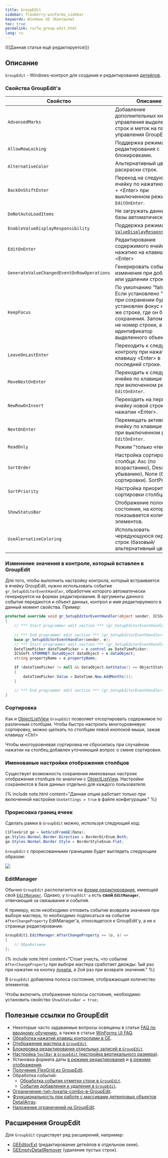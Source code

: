 ```yaml
---
title: GroupEdit
sidebar: flexberry-winforms_sidebar
keywords: Windows UI (Контролы)
toc: true
permalink: ru/fw_group-edit.html
lang: ru
---
```


(((Данная статья ещё редактируется)))


## Описание

`GroupEdit` - Windows-контрол для создания и редактирования [детейлов](fo_detail-associations-properties.html).

### Свойства GroupEdit'a

| Свойство  | Описание |
| ------------- | ------------- |
| `AdvansedMarks`  | Добавление дополнительных кнопок управления выделением строк и меток на панель управления GroupEdit'a.  |
| `AllowRowLocking`  | Поддержка режима редактирования с блокировками.  |
| `AlternativeColor`  | Альтернативный цвет для раскраски строк.  |
| `BackOnShiftEnter` | Переход на следующую ячейку по нажатию &lt;Shift&gt; + &lt;Enter&gt; при выключенном режиме `EditOnEnter`.
| `DoNotAutoLoadItems` | Не загружать данные из базы автоматически.
| `EnableValueDisplayResponsibility` | Поддержка режима [`ValueDisplayResponsibility`](fw_displaying-master-in-groupedit.html).
| `EditOnEnter` | Редактирование содержимого ячейки по нажатию на клавишу &lt;Enter&gt;
| `GenerateValueChangedEventOnRowOperations` | Генерировать события изменения при добавлении или удалении строки.
| `KeepFocus` | По умолчанию "false". Если установлено "true", то при сохранении будет установлен фокус на той же строке, где он был до сохранения. Запоминается не номер строки, а идентификатор выделенного объекта.
| `LeaveOnLastEnter` | Переходить к следующему контролу при нажатии на клавишу &lt;Enter&gt; в последней строке.
| `MoveNextOnEnter` | Переходить к следующей ячейке по клавише &lt;Enter&gt; при включенном режиме `EditOnEnter`.
| `NewRowOnInsert` | Переходить на первую ячейку новой строки при нажатии &lt;Enter&gt;.
| `NextOnEnter` | Перемещать активную ячейку по клавише &lt;Enter&gt; при выключенном режиме `EditOnEnter`.
| `ReadOnly` | Режим "только чтение".
| `SortOrder` | Настройка сортировки столбца: Asc (по возрастанию), Desc (по убыванию), None (без сортировки). SortPriority
| `SortPriority` | Настройка приоритета сортировки столбца.
| `ShowStatusBar` | Отображение полосы состояния, на которой показывается количество элементов.
| `UseAlernativeColoring` | Использовать чередующуюся окраску строк (базовый/альтернативный цвет). |

### Изменение значения в контроле, который вставлен в GroupEdit

Для того, чтобы выполнить настройку контрола, который встраивается в ячейку GroupEdit, нужно использовать событие `gr_SetupEditorEventHandler`, обработчик которого автоматически генерируется на формах редактирования. В аргументы данного события передаются и объект данных, контрол и имя редактируемого в данный момент свойства.
Пример:

```csharp
protected override void gr_SetupEditorEventHandler(object sender, ICSSoft.STORMNET.Windows.Forms.SetupEditorEventArgs e)
{
    // *** Start programmer edit section *** (gr_SetupEditorEventHandler( object sender, ICSSoft.STORMNET.Windows.Forms.SetupEditorEventArgs e ))
            
    // *** End programmer edit section *** (gr_SetupEditorEventHandler( object sender, ICSSoft.STORMNET.Windows.Forms.SetupEditorEventArgs e ))
    base.gr_SetupEditorEventHandler(sender, e);
    // *** Start programmer edit section *** (gr_SetupEditorEventHandler( object sender, ICSSoft.STORMNET.Windows.Forms.SetupEditorEventArgs e ) End)
    DateTimePicker dateTimePicker = e.control as DateTimePicker;
    ICSSoft.STORMNET.DataObject dataObject = e.dataObject;
    string propertyName = e.propertyName;

    if (dateTimePicker != null && dataObject.GetStatus() == ObjectStatus.Created)
    {
        dateTimePicker.Value = DateTime.Now.AddMonths(1);
    }

    // *** End programmer edit section *** (gr_SetupEditorEventHandler( object sender, ICSSoft.STORMNET.Windows.Forms.SetupEditorEventArgs e ) End)
}
```

### Сортировка

Как и [ObjectListView](fw_objectlistview.html) `GroupEdit` позволяет отсортировать содержимое по различным столбцам. Чтобы быстро настроить многоуровневую сортировку, можно щелкать по столбцам левой кнопокой мыши, зажав клавишу &lt;Ctrl&gt;

Чтобы многоуровневая сортировка не сбросилась при случайном нажатии на столбец добавлен уточняющий вопрос о смене сортировки.

### Именованые настройки отображения столбцов

Существует возможность сохранения именованых настроек отображения столбцов по аналогии с [ObjectListView](fw_objectlistview.html). Настройки сохраняются в базе данных отдельно для каждого пользователя.

{% include note.html content="Данная опция работает только при включенной настройке `UseSettings = true` в файле конфигурации." %}

### Прорисовка границ ячеек

Сделать рамки в `GroupEdit` можно, используя следующий код:

```csharp
C1FlexGrid ge = GetGridFromGE(Лапа);
ge.Styles.Normal.Border.Direction = BorderDirEnum.Both;
ge.Styles.Normal.Border.Style = BorderStyleEnum.Flat;
```

`GroupEdit` с прорисованными границами будет выглядеть следующим образом:

![](/images/pages/products/flexberry-winforms/controls/groupedit/groupedit-explain.png)

### EditManager

Обычно `GroupEdit` располагается на [форме редактирования](fd_editform.html), имеющей свой [`EditManager`](fw_editmanager.html). Однако, у `GroupEdit'а` есть __свой `EditManager`__, отвечающий за связывание и события.

К примеру, если необходимо отловить событие возврата значения при выборе мастера, то необходимо подписаться на событие `AfterChangeProperty` EditManager'a, относящегося к GroupEdit'у, а не к странице редактирования:

```csharp
GroupEdit1.EditManager.AfterChangeProperty += (o, s) => 
{
    // Обработчики
};
```

{% include note.html content="Стоит учесть, что событие `AfterChangeProperty` при выборе мастера сработает _дважды_: 1ый раз при нажатии на кнопку [лукапа](fa_lookup-overview.html), а 2ой раз при возврате значения." %}


В `GroupEdit` добавлена полоса состояния, отображающая количество элементов.

Чтобы включить отображение полосы состояния, необходимо установить свойство `ShowStatusBar = true;`


## Полезные ссылки по GroupEdit

* Некоторые часто задаваемые вопросы освящены в статье [FAQ по вводному обучению](initial-trainig-f-a-q.html), а также в статье [WinForms UI FAQ](fw_winforms-ui-faq.html).
* [Обработка нажатий клавиш контролами в GE](fw_processing-keystrokes-of-ge.html).
* [Отображение мастера в `GroupEdit`](fw_displaying-master-in-groupedit.html).
* [Блокировка редактирования отдельных записей в `GroupEdit`](fw_lock-rows-in-groupedit.html).
* [Настройка `ToolBar` в `GroupEdit` (настройка вертикального размера)](fw_setting-toolbar-in-groupedit.html).
* Установка формата даты [в режиме редактирования](fw_groupedit-date-format-edit.html) и  [в режиме отображения](fw_groupedit-date-format-view.html).
* [Получение FlexGrid из GroupEdit](fw_flex-grid.html).
* Обработка событий:
    * [Обработка события отметки строк в `GroupEdit`](fw_processing-events-mark-the-rows-in-groupedit.html).
    * [События добавления и удаления в `GroupEdit`](fw_addition-and-removal-events-in-groupedit.html).
* [Ограничение-тип-лукапа-combo-в-GroupEdit](fw_restriction-type-lookup-combo-in-groupedit.html).
* [Функциональность при работе с массивами детеиловых объектов DetailArray](fo_functionality-work-detail-array.html).
* [Наложение ограничений на GroupEdit](fw_add-limit-to-groupedit.html).


## Расширения GroupEdit
Для `GroupEdit` существует ряд расширений, например:
* [GEEditorExt](fw_ge-editor-ext.html) (редактирование детейлов в отдельном окне).
* [GEEmptyDetailRemover](fw_ge-empty-detail-remover.html) (удаление пустых строк).